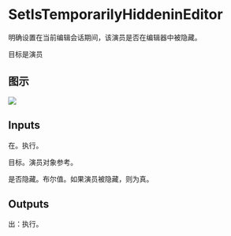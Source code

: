 # SetIsTemporarilyHiddeninEditor

明确设置在当前编辑会话期间，该演员是否在编辑器中被隐藏。

目标是演员

## 图示

![]($-20221218-18464369.png)

## Inputs

在。执行。

目标。演员对象参考。

是否隐藏。布尔值。如果演员被隐藏，则为真。

## Outputs

出：执行。